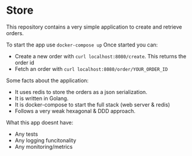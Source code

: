 # Store

This repository contains a very simple application to create and retrieve orders.

To start the app use `docker-compose up`
Once started you can:
* Create a new order with `curl localhost:8080/create`. This returns the order id
* Fetch an order with `curl localhost:8080/order/YOUR_ORDER_ID`

Some facts about the application:
* It uses redis to store the orders as a json serialization.
* It is written in Golang.
* It is docker-compose to start the full stack (web server & redis)
* Follows a very weak hexagonal & DDD approach.

What this app doesnt have:
* Any tests
* Any logging funcitonality
* Any monitoring/metrics

